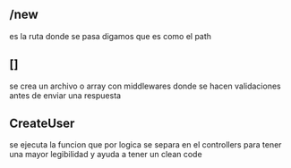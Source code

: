 ## /new
es la ruta donde se pasa digamos que es como el path

## []
se crea un archivo o array con middlewares donde se hacen validaciones antes de enviar una respuesta

## CreateUser

se ejecuta la funcion que por logica se separa en el controllers para tener una mayor legibilidad y ayuda a tener un clean code
